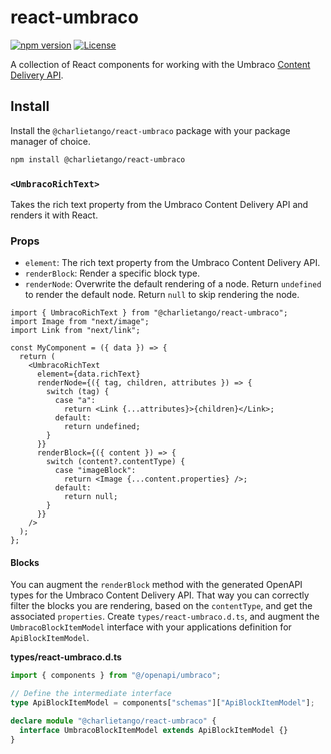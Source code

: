 # react-umbraco

[![npm version][npm-version-src]][npm-version-href]
[![License][license-src]][license-href]

A collection of React components for working with the
Umbraco [Content Delivery API](https://docs.umbraco.com/umbraco-cms/reference/content-delivery-api).

## Install

Install the `@charlietango/react-umbraco` package with your package manager of choice.

```sh
npm install @charlietango/react-umbraco
```

### `<UmbracoRichText>`

Takes the rich text property from the Umbraco Content Delivery API and renders it with React.

### Props

- `element`: The rich text property from the Umbraco Content Delivery API.
- `renderBlock`: Render a specific block type.
- `renderNode`: Overwrite the default rendering of a node. Return `undefined` to render the default node. Return `null` to skip rendering the node.

```tsx
import { UmbracoRichText } from "@charlietango/react-umbraco";
import Image from "next/image";
import Link from "next/link";

const MyComponent = ({ data }) => {
  return (
    <UmbracoRichText
      element={data.richText}
      renderNode={({ tag, children, attributes }) => {
        switch (tag) {
          case "a":
            return <Link {...attributes}>{children}</Link>;
          default:
            return undefined;
        }
      }}
      renderBlock={({ content }) => {
        switch (content?.contentType) {
          case "imageBlock":
            return <Image {...content.properties} />;
          default:
            return null;
        }
      }}
    />
  );
};
```

#### Blocks

You can augment the `renderBlock` method with the generated OpenAPI types for the Umbraco Content Delivery API.
That way you can correctly filter the blocks you are rendering, based on the `contentType`, and get the
associated `properties`.
Create `types/react-umbraco.d.ts`, and augment the `UmbracoBlockItemModel` interface with your applications definition
for `ApiBlockItemModel`.

**types/react-umbraco.d.ts**

```ts
import { components } from "@/openapi/umbraco";

// Define the intermediate interface
type ApiBlockItemModel = components["schemas"]["ApiBlockItemModel"];

declare module "@charlietango/react-umbraco" {
  interface UmbracoBlockItemModel extends ApiBlockItemModel {}
}
```

<!-- Badges -->

[npm-version-src]: https://img.shields.io/npm/v/@charlietango/react-umbraco?style=flat&colorA=080f12&colorB=1fa669
[npm-version-href]: https://npmjs.com/package/@charlietango/react-umbraco
[license-src]: https://img.shields.io/github/license/charlie-tango/react-umbraco.svg?style=flat&colorA=080f12&colorB=1fa669
[license-href]: https://github.com/charlie-tango/react-umbraco/blob/main/LICENSE
